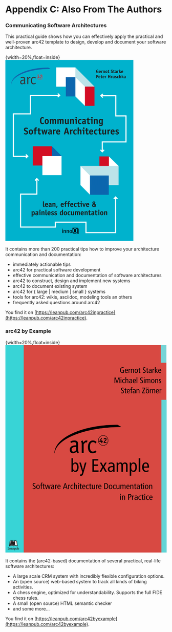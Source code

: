 # Appendix C: Also From The Authors


### Communicating Software Architectures

This practical guide shows how you can effectively apply the practical and well-proven arc42 template to design, develop and document your software architecture.

{width=20%,float=inside}
![](images/42-backmatter/arc42-in-practice-cover-400x565.png)

It contains more than 200 practical tips how to improve your architecture communication and documentation:

* immediately actionable tips
* arc42 for practical software development
* effective communication and documentation of software architectures
* arc42 to construct, design and implement new systems
* arc42 to document existing system
* arc42 for { large | medium | small } systems
* tools for arc42: wikis, asciidoc, modeling tools an others
* frequently asked questions around arc42

You find it on [https://leanpub.com/arc42inpractice](https://leanpub.com/arc42inpractice).


### arc42 by Example

{width=20%,float=inside}
![](images/42-backmatter/arc42ByExample.png)

It contains the (arc42-based) documentation of several practical, real-life
software architectures:

* A large scale CRM system with incredibly flexible configuration options.
* An (open source) web-based system to track all kinds of biking activities.
* A chess engine, optimized for understandability. Supports the full FIDE chess rules.
* A small (open source) HTML semantic checker
* and some more...

You find it on [https://leanpub.com/arc42byexample](https://leanpub.com/arc42byexample).
